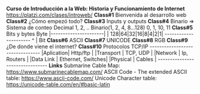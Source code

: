 **Curso de Introducción a la Web: Historia y Funcionamiento de Internet**
    https://platzi.com/clases/introweb/
**Class#1**
    Bienvenida al desarrollo web
**Class#2**
    ¿Cómo empezó todo?
**Class#3**
    Inputs y outputs
**Class#4**
    Binario
        => Sistema de conteo
            Decimal
                1, 2, ..
            Binario(1, 2, 4, 8...128)
                0, 1, 10, 11
**Class#5**
    Bits y bytes
           Byte
    |----------------------|
     | 128|64|32|16|8|4|2|1|
    ----------------------
          ^
          |
         Bit
**Class#6**
    ASCII
**Class#7**
    UNICODE
**Class#8**
    RGB
**Class#9**
    ¿De donde viene el internet?
**Class#10**
    Protocolos
    TCP/IP
    --------------------------------
    |Aplication| Http/ftp          |
    |Transport | TCP, UDP          |
    |Network   | Ip, Routers       |
    |Data Link | Ethernet, Switches|
    |Physical  | Cables            |
    --------------------------------
**Links**
    Submarine Cable Map:
        https://www.submarinecablemap.com/
    ASCII Code - The extended ASCII table:
        https://www.ascii-code.com/
    Unicode Character table:
        https://unicode-table.com/en/#basic-latin